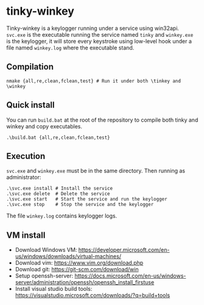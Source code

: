 # tinky-winkey
Tinky-winkey is a keylogger running under a service using win32api.  
`svc.exe` is the executable running the service named `tinky` and `winkey.exe` is the keylogger, it will store every keystroke using low-level hook under a file named `winkey.log` where the executable stand. 

## Compilation
```
nmake {all,re,clean,fclean,test} # Run it under both \tinkey and \winkey
```
## Quick install
You can run `build.bat` at the root of the repository to compile both tinky and winkey and copy executables.
```
.\build.bat {all,re,clean,fclean,test}
```
## Execution
`svc.exe` and `winkey.exe` must be in the same directory. Then running as administrator:
```
.\svc.exe install # Install the service
.\svc.exe delete  # Delete the service
.\svc.exe start   # Start the service and run the keylogger
.\svc.exe stop    # Stop the service and the keylogger
```
The file `winkey.log` contains keylogger logs.

## VM install
 + Download Windows VM: https://developer.microsoft.com/en-us/windows/downloads/virtual-machines/
 + Download vim: https://www.vim.org/download.php
 + Download git: https://git-scm.com/download/win
 + Setup openssh-server: https://docs.microsoft.com/en-us/windows-server/administration/openssh/openssh_install_firstuse
 + Install visual studio build tools: https://visualstudio.microsoft.com/downloads/?q=build+tools
